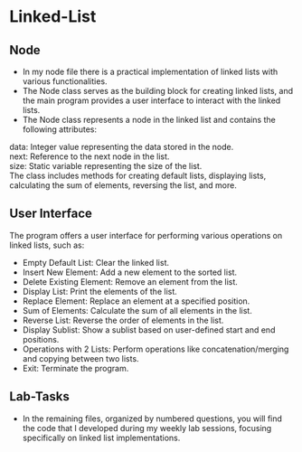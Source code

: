 # Linked-List
## Node
- In my node file there is a practical implementation of linked lists with various functionalities. 
- The Node class serves as the building block for creating linked lists, and the main program provides a user interface to interact with the linked lists.
- The Node class represents a node in the linked list and contains the following attributes:<br>

data: Integer value representing the data stored in the node.<br>
next: Reference to the next node in the list.<br>
size: Static variable representing the size of the list.<br>
The class includes methods for creating default lists, displaying lists, calculating the sum of elements, reversing the list, and more.<br>

## User Interface
The program offers a user interface for performing various operations on linked lists, such as:

- Empty Default List: Clear the linked list.
- Insert New Element: Add a new element to the sorted list.
- Delete Existing Element: Remove an element from the list.
- Display List: Print the elements of the list.
- Replace Element: Replace an element at a specified position.
- Sum of Elements: Calculate the sum of all elements in the list.
- Reverse List: Reverse the order of elements in the list.
- Display Sublist: Show a sublist based on user-defined start and end positions.
- Operations with 2 Lists: Perform operations like concatenation/merging and copying between two lists.
- Exit: Terminate the program.
## Lab-Tasks
- In the remaining files, organized by numbered questions, you will find the code that I developed during my weekly lab sessions, focusing specifically on linked list implementations.
